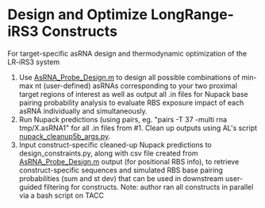 # Design and Optimize LongRange-iRS3 Constructs
For target-specific asRNA design and thermodynamic optimization of the LR-iRS3 system

1. Use [AsRNA_Probe_Design.m](https://github.com/mihailom/LongRange-RNA-Assay-Design/blob/main/AsRNA_Probe_Design.m) to design all possible combinations of min-max nt (user-defined) asRNAs corresponding to your two proximal target regions of interest as well as output all .in files for Nupack base pairing probability analysis to evaluate RBS exposure impact of each asRNA individually and simultaneously.
2. Run Nupack predictions (using pairs, eg. "pairs -T 37 -multi rna tmp/X.asRNA1" for all .in files from #1. Clean up outputs using AL's script [nupack_cleanup5b_args.py](https://github.com/mihailom/LongRange-RNA-Assay-Design/blob/main/nupack_cleanup5b_args.py).
3. Input construct-specific cleaned-up Nupack predictions to design_constraints.py, along with csv file created from [AsRNA_Probe_Design.m](https://github.com/mihailom/LongRange-RNA-Assay-Design/blob/main/AsRNA_Probe_Design.m) output (for positional RBS info), to retrieve construct-specific sequences and simulated RBS base pairing probabilities (sum and st dev) that can be used in downstream user-guided filtering for constructs. Note: author ran all constructs in parallel via a bash script on TACC
